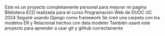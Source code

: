 Este es un proyecto completamente personal para mejorar mi pagina Biblioteca ECD realizada para el curso Programación Web de DUOC UC 2024
Seguiré usando Django como framework
Se creó una carpeta con los modelos ER y Relacional hechos con data modeler
También usaré este proyecto para aprender a usar git y github correctamente
